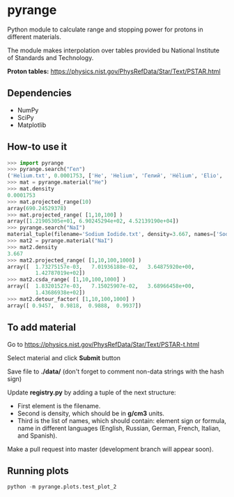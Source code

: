 # pyrange
Python module to calculate range and stopping power for protons in different materials.

The module makes interpolation over tables provided bu National Institute of Standards and Technology.

**Proton tables:** https://physics.nist.gov/PhysRefData/Star/Text/PSTAR.html

## Dependencies
 - NumPy
 - SciPy
 - Matplotlib

## How-to use it
```python
>>> import pyrange
>>> pyrange.search("Гел")
('Helium.txt', 0.0001753, ['He', 'Helium', 'Гелий', 'Hélium', 'Elio', 'Helio'])
>>> mat = pyrange.material("He")
>>> mat.density
0.0001753
>>> mat.projected_range(10)
array(690.24529378)
>>> mat.projected_range( [1,10,100] )
array([1.21905305e+01, 6.90245294e+02, 4.52139190e+04])
>>> pyrange.search("NaI")
material_tuple(filename='Sodium Iodide.txt', density=3.667, names=['Sodium iodide', 'Иодид натрия', 'Иодистый натрий', 'NaI'])
>>> mat2 = pyrange.material("NaI")
>>> mat2.density
3.667
>>> mat2.projected_range( [1,10,100,1000] )
array([  1.73275157e-03,   7.01936188e-02,   3.64875920e+00,
         1.42787019e+02])
>>> mat2.csda_range( [1,10,100,1000] )
array([  1.83201527e-03,   7.15025907e-02,   3.68966458e+00,
         1.43686938e+02])
>>> mat2.detour_factor( [1,10,100,1000] )
array([ 0.9457,  0.9818,  0.9888,  0.9937])
```

## To add material

Go to https://physics.nist.gov/PhysRefData/Star/Text/PSTAR-t.html

Select material and click __Submit__ button

Save file to **./data/** (don't forget to comment non-data strings with the hash sign)

Update **registry.py** by adding a tuple of the next structure:
 - First element is the filename.
 - Second is density, which should be in __g/cm3__ units.
 - Third is the list of names, which should contain: element sign or formula, name
   in different languages (English, Russian, German, French, Italian, and Spanish).
   

Make a pull request into master (development branch will appear soon).

## Running plots

```python
python -m pyrange.plots.test_plot_2
```